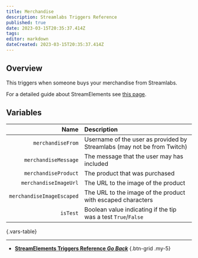 ```yaml
---
title: Merchandise
description: Streamlabs Triggers Reference
published: true
date: 2023-03-15T20:35:37.414Z
tags: 
editor: markdown
dateCreated: 2023-03-15T20:35:37.414Z
---
```


## Overview
This triggers when someone buys your merchandise from Streamlabs.

For a detailed guide about StreamElements see [this page](/Integrations/Streamlabs).

## Variables
Name | Description
----:|:------------
`merchandiseFrom` | Username of the user as provided by Streamlabs (may not be from Twitch)
`merchandiseMessage` | The message that the user may has included
`merchandiseProduct` | The product that was purchased
`merchandiseImageUrl` | The URL to the image of the product
`merchandiseImageEscaped` | The URL to the image of the product with escaped characters
`isTest` | Boolean value indicating if the tip was a test `True`/`False`
{.vars-table}

---

- [<i class="mdi mdi-chevron-left"></i>**StreamElements Triggers Reference *Go Back***](/Triggers/StreamElements)
{.btn-grid .my-5}